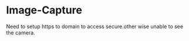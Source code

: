 # Image-Capture
Need to setup https to domain to access secure.other wise unable to see the camera.
